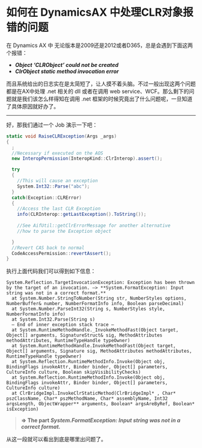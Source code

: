 # 如何在 DynamicsAX 中处理CLR对象报错的问题


<!--more-->

在 Dynamics AX 中 无论版本是2009还是2012或者D365，总是会遇到下面这两个报错：

- ***Object ‘CLRObject’ could not be created***
- ***ClrObject static method invocation error***

而且系统给出的日志实在是太简短了，让人摸不着头脑。不过一般出现这两个问题都是在AX中处理 .net 相关的 dll 或者在调用 web service、WCF。那么剩下的问题就是我们该怎么样得知在调用 .net 框架的时候究竟出了什么问题呢，一旦知道了具体原因就好办了。

------

好，那我们通过一个 Job 演示一下吧：

```c#
static void RaiseCLRException(Args _args)
{
  ;
  //Necessary if executed on the AOS
  new InteropPermission(InteropKind::ClrInterop).assert(); 

  try
  {
    //This will cause an exception
    System.Int32::Parse("abc");
  }
  catch(Exception::CLRError)
  {
    //Access the last CLR Exception
    info(CLRInterop::getLastException().ToString());
    
    //See AifUtil::getClrErrorMessage for another alternative
    //how to parse the Exception object 

  }
  //Revert CAS back to normal
  CodeAccessPermission::revertAssert();
}
```

 执行上面代码我们可以得到如下信息：

```
System.Reflection.TargetInvocationException: Exception has been thrown by the target of an invocation. —> **System.FormatException: Input string was not in a correct format.**
  at System.Number.StringToNumber(String str, NumberStyles options, NumberBuffer& number, NumberFormatInfo info, Boolean parseDecimal)
  at System.Number.ParseInt32(String s, NumberStyles style, NumberFormatInfo info)
  at System.Int32.Parse(String s)
  — End of inner exception stack trace —
  at System.RuntimeMethodHandle._InvokeMethodFast(Object target, Object[] arguments, SignatureStruct& sig, MethodAttributes methodAttributes, RuntimeTypeHandle typeOwner)
  at System.RuntimeMethodHandle.InvokeMethodFast(Object target, Object[] arguments, Signature sig, MethodAttributes methodAttributes, RuntimeTypeHandle typeOwner)
  at System.Reflection.RuntimeMethodInfo.Invoke(Object obj, BindingFlags invokeAttr, Binder binder, Object[] parameters, CultureInfo culture, Boolean skipVisibilityChecks)
  at System.Reflection.RuntimeMethodInfo.Invoke(Object obj, BindingFlags invokeAttr, Binder binder, Object[] parameters, CultureInfo culture)
  at ClrBridgeImpl.InvokeClrStaticMethod(ClrBridgeImpl* , Char* pszClassName, Char* pszMethodName, Char* assemblyName, Int32 argsLength, ObjectWrapper** arguments, Boolean* argsAreByRef, Boolean* isException)
```



> **=> The part *System.FormatException: Input string was not in a correct format.*** 

从这一段就可以看出到底是哪里出问题了。
